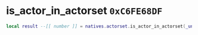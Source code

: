 # is_actor_in_actorset `0xC6FE68DF`

```lua
local result --[[ number ]] = natives.actorset.is_actor_in_actorset(_unk0 --[[ number ]], _unk1 --[[ number ]])
```